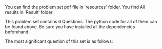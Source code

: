 You can find the problem set pdf file in 'resources' folder.
You find All results in 'Result' folder.

This problem set contains 6 Questions. The python code for all of them can be found above. Be sure you have installed all the dependencies beforehand.

The most significant question of this set is as follows:

